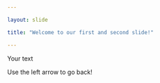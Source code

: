```yaml
---

layout: slide

title: "Welcome to our first and second slide!"

---
```


Your text

Use the left arrow to go back!
